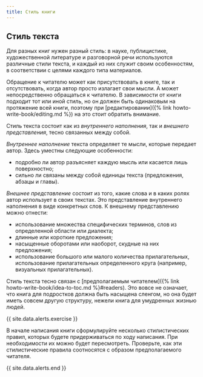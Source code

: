 ```yaml
---
title: Стиль книги
---
```


## Стиль текста

Для разных книг нужен разный стиль: в науке, публицистике,
художественной литературе и разговорной речи используются различные
стили текста, и каждый из них служит своим особенностям, в
соответствии с целями каждого типа материалов.

Обращение к читателю может как присутствовать в книге, так и
отсутствовать, когда автор просто излагает свои мысли.  А может
непосредственно обращаться к читателю.  В зависимости от книги
подходит тот или иной стиль, но он должен быть одинаковым на
протяжение всей книги, поэтому при [редактировании]({% link
howto-write-book/editing.md %}) на это стоит обратить внимание.

Стиль текста состоит как из *внутреннего наполнения*, так и *внешнего
представления*, тесно связанных между собой.

*Внутреннее наполнение* текста определяет те мысли, которые передает
автор.  Здесь уместны следующие особенности:
- подробно ли автор разъясняет каждую мысль или касается лишь
  поверхностно;
- сильно ли связаны между собой единицы текста (предложения, абзацы и
  главы).

*Внешнее представление* состоит из того, какие слова и в каких ролях
автор использует в своих текстах.  Это представление внутреннего
наполнения в виде конкретных слов.  К внешнему представлению можно
отнести:
- использование множества специфических терминов, слов из определенной
  области или диалекта;
- длинные или короткие предложения;
- насыщенные оборотами или наоборот, скудные на них предложения;
- использование большого или малого количества прилагательных,
  использование прилагательных определенного круга (например,
  визуальных прилагательных).

Стиль текста тесно связан с [предполагаемым читателем]({% link
howto-write-book/idea-to-toc.md %}#readers).  Это вовсе не означает, что книга для
подростков должна быть насыщена сленгом, но она будет иметь совсем
другую структуру, нежели книга для умудренных жизнью людей.

{{ site.data.alerts.exercise }}

В начале написания книги сформулируйте несколько стилистических
правил, которых будете придерживаться по ходу написания.  При
необходимости их можно будет пересмотреть.  Проверьте, как эти
стилистические правила соотносятся с образом предполагаемого читателя.

{{ site.data.alerts.end }}
